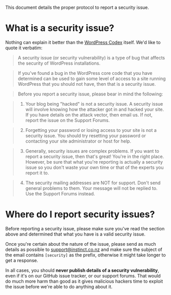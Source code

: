 This document details the proper protocol to report a security issue.

# What is a security issue?

Nothing can explain it better than the [WordPress Codex](http://codex.wordpress.org/FAQ_Security#What_is_a_.22security.22_issue.3F) itself. We'd like to quote it verbatim:

> A security issue (or security vulnerability) is a type of bug that affects the security of WordPress installations.

> If you've found a bug in the WordPress core code that you have determined can be used to gain some level of access to a site running WordPress that you should not have, then that is a security issue.

> Before you report a security issue, please bear in mind the following:

> 1. Your blog being "hacked" is not a security issue. A security issue will involve knowing how the attacker got in and hacked your site. If you have details on the attack vector, then email us. If not, report the issue on the Support Forums.

> 2. Forgetting your password or losing access to your site is not a security issue. You should try resetting your password or contacting your site administrator or host for help.

> 3. Generally, security issues are complex problems. If you want to report a security issue, then that's great! You're in the right place. However, be sure that what you're reporting is actually a security issue so you don't waste your own time or that of the experts you report it to.

> 4. The security mailing addresses are NOT for support. Don't send general problems to them. Your message will not be replied to. Use the Support Forums instead.

# Where do I report security issues?

Before reporting a security issue, please make sure you've read the section above and determined that what you have is a valid security issue.

Once you're certain about the nature of the issue, please send as much details as possible to [support@instinct.co.nz](mailto:support@instinct.co.nz?subject=[security]) and make sure the subject of the email contains `[security]` as the prefix, otherwise it might take longer to get a response.

In all cases, you should **never publish details of a security vulnerability**, even if it's on our GitHub issue tracker, or our support forums. That would do much more harm than good as it gives malicious hackers time to exploit the issue before we're able to do anything about it.